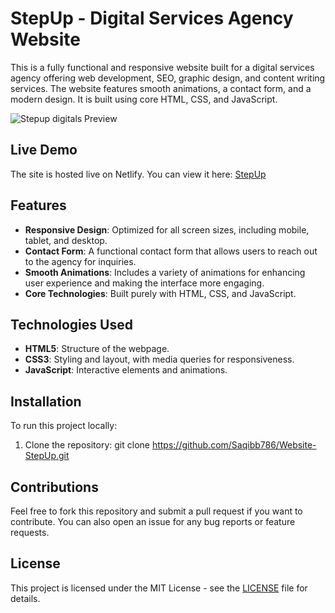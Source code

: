 # StepUp - Digital Services Agency Website

This is a fully functional and responsive website built for a digital services agency offering web development, SEO, graphic design, and content writing services. The website features smooth animations, a contact form, and a modern design. It is built using core HTML, CSS, and JavaScript.

![Stepup digitals Preview](./iamges/StepUpDigitals-thumbnail.jpg)

## Live Demo
The site is hosted live on Netlify. You can view it here: [StepUp](https://stepupbydevpeaks.netlify.app/)

## Features
- **Responsive Design**: Optimized for all screen sizes, including mobile, tablet, and desktop.
- **Contact Form**: A functional contact form that allows users to reach out to the agency for inquiries.
- **Smooth Animations**: Includes a variety of animations for enhancing user experience and making the interface more engaging.
- **Core Technologies**: Built purely with HTML, CSS, and JavaScript.
  
## Technologies Used
- **HTML5**: Structure of the webpage.
- **CSS3**: Styling and layout, with media queries for responsiveness.
- **JavaScript**: Interactive elements and animations.
  
## Installation
To run this project locally:

1. Clone the repository:
   git clone https://github.com/Saqibb786/Website-StepUp.git

## Contributions
Feel free to fork this repository and submit a pull request if you want to contribute. You can also open an issue for any bug reports or feature requests.

## License
This project is licensed under the MIT License - see the [LICENSE](LICENSE) file for details.
